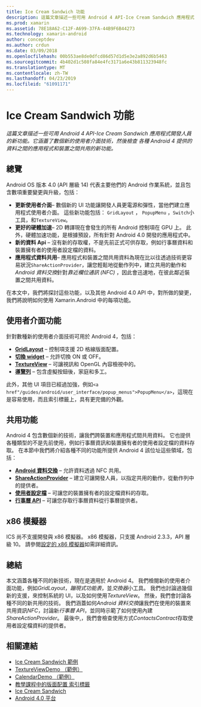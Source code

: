 ```yaml
---
title: Ice Cream Sandwich 功能
description: 這篇文章描述一些可用 Android 4 API-Ice Cream Sandwich 應用程式開發人員的新功能。 它涵蓋了數個新的使用者介面技術，然後檢查 各種 Android 4 提供的資料之間的應用程式和裝置之間共用的新功能。
ms.prod: xamarin
ms.assetid: 78E18A62-C12F-A699-37FA-44B9F6B44273
ms.technology: xamarin-android
author: conceptdev
ms.author: crdun
ms.date: 03/09/2018
ms.openlocfilehash: 00b553ae8de0dfcd86d57d1d5e3e2a892d6b5463
ms.sourcegitcommit: 4b402d1c508fa84e4fc3171a6e43b811323948fc
ms.translationtype: MT
ms.contentlocale: zh-TW
ms.lasthandoff: 04/23/2019
ms.locfileid: "61091171"
---
```

# <a name="ice-cream-sandwich-features"></a>Ice Cream Sandwich 功能

_這篇文章描述一些可用 Android 4 API-Ice Cream Sandwich 應用程式開發人員的新功能。它涵蓋了數個新的使用者介面技術，然後檢查 各種 Android 4 提供的資料之間的應用程式和裝置之間共用的新功能。_

## <a name="overview"></a>總覽

Android OS 版本 4.0 (API 層級 14) 代表主要他們的 Android 作業系統，並且包含數項重要變更與升級，包括：

-   **更新使用者介面**– 數個新的 UI 功能讓開發人員更電源和彈性，當他們建立應用程式使用者介面。 這些新功能包括： `GridLayout` ， `PopupMenu` ，`Switch`小工具，和`TextureView`。 
-   **更好的硬體加速**– 2D 轉譯現在會發生的所有 Android 控制項在 GPU 上。 此外，硬體加速功能，是根據預設，所有針對 Android 4.0 開發的應用程式中。 
-   **新的資料 Api** – 沒有新的存取權，不是先前正式可供存取，例如行事曆資料和裝置擁有者的使用者設定檔的資料。 
-   **應用程式資料共用**– 應用程式和裝置之間共用資料為現在比以往透過技術更容易狀況`ShareActionProvider`，讓您輕鬆地從動作列中，建立共用的動作和*Android 資料交換*針對*靠近欄位通訊 (NFC)* ，因此會迅速地，在彼此鄰近裝置之間共用資料。 


在本文中，我們將探討這些功能，以及其他 Android 4.0 API 中，對所做的變更，我們將說明如何使用 Xamarin.Android 中的每項功能。

## <a name="user-interface-features"></a>使用者介面功能

針對數種新的使用者介面技術可用於 Android 4，包括：

-   **[GridLayout](~/android/user-interface/layouts/grid-layout.md)**  – 控制項支援 2D 格線版面配置。 
-   **[切換 widget](~/android/user-interface/controls/switch.md)**  – 允許切換 ON 或 OFF。 
-   **[TextureView](~/android/user-interface/controls/texture-view.md)**  – 可讓視訊和 OpenGL 內容檢視中的。 
-   **[導覽列](~/android/user-interface/controls/navigation-bar.md)** – 包含虛擬按鈕後，家庭和多工。 


此外，其他 UI 項目已經過加強，例如`<a href"/guides/android/user_interface/popup_menus">PopupMenu</a>`，這現在是容易使用，而且索引標籤上，具有更完備的外觀。

## <a name="sharing-features"></a>共用功能

Android 4 包含數個新的技術，讓我們跨裝置和應用程式間共用資料。 它也提供各種類型的不是先前使用，例如行事曆資訊和裝置擁有者的使用者設定檔的資料存取。 在本節中我們將介紹各種不同的功能所提供 Android 4 該位址這些領域，包括：

-  **[Android 資料交換](~/android/platform/android-beam.md)** – 允許資料透過 NFC 共用。
-   **[ShareActionProvider](~/android/user-interface/controls/action-bar.md)**  – 建立可讓開發人員，以指定共用的動作，從動作列中的提供者。 
-   **[使用者設定檔](~/android/user-interface/user-profile.md)** – 可讓您的裝置擁有者的設定檔資料的存取。 
-   **[行事曆 API](~/android/user-interface/controls/calendar.md)**  – 可讓您存取行事曆資料從行事曆提供者。 

## <a name="x86-emulators"></a>x86 模擬器

ICS 尚不支援開發與 x86 模擬器。 x86 模擬器，只支援 Android 2.3.3，API 層級 10。 請參閱[設定的 x86 模擬器](~/android/get-started/installation/android-emulator/index.md)如需詳細資訊。

## <a name="summary"></a>總結

本文涵蓋各種不同的新技術，現在是適用於 Android 4。 我們檢閱新的使用者介面功能，例如*GridLayout*，*蹦現式功能表*，並*交換器*小工具。 我們也討論過幾個新的支援，來控制系統的 UI，以及如何使用*TextureView*。 然後，我們會討論各種不同的新共用的技術。 我們涵蓋如何*Android 資料交換*讓我們在使用的裝置來共用資訊*NFC*，討論新*行事曆 API*，並同時示範了如何使用內建*ShareActionProvider*。
最後中,，我們會檢查使用方式*ContactsContract*存取使用者設定檔資料的提供者。



## <a name="related-links"></a>相關連結

- [Ice Cream Sandwich 範例](https://developer.xamarin.com/samples/monodroid/PlatformFeatures/ICS_Samples/)
- [TextureViewDemo （範例）](https://developer.xamarin.com/samples/monodroid/TextureViewDemo/)
- [CalendarDemo （範例）](https://developer.xamarin.com/samples/monodroid/CalendarDemo/)
- [教學課程中的版面配置 索引標籤](~/android/user-interface/layouts/tab-layout/index.md)
- [Ice Cream Sandwich](https://developer.android.com/about/versions/android-4.0-highlights.html)
- [Android 4.0 平台](https://developer.android.com/about/versions/android-4.0.html)
